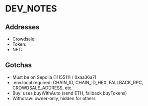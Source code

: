 # DEV_NOTES

## Addresses
- Crowdsale: <ADDR>
- Token: <ADDR>
- NFT: <ADDR>

## Gotchas
- Must be on Sepolia (11155111 / 0xaa36a7)
- .env.local required: CHAIN_ID, CHAIN_ID_HEX, FALLBACK_RPC, CROWDSALE_ADDRESS, etc.
- Buy: uses buyWithAuto (send ETH, fallback buyTokens)
- Withdraw: owner-only, hidden for others

